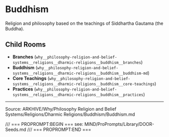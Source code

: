 # Buddhism

Religion and philosophy based on the teachings of Siddhartha Gautama (the Buddha).

## Child Rooms
- **Branches** (`why__philosophy-religion-and-belief-systems__religions__dharmic-religions__buddhism__branches`)
- **Buddhism** (`why__philosophy-religion-and-belief-systems__religions__dharmic-religions__buddhism__buddhism-md`)
- **Core Teachings** (`why__philosophy-religion-and-belief-systems__religions__dharmic-religions__buddhism__core-teachings`)
- **Practices** (`why__philosophy-religion-and-belief-systems__religions__dharmic-religions__buddhism__practices`)

---
Source: ARKHIVE/Why/Philosophy Religion and Belief Systems/Religions/Dharmic Religions/Buddhism/Buddhism.md

/// === PROPROMPT:BEGIN ===
see: MIND/ProPrompts/Library/DOOR-Seeds.md
/// === PROPROMPT:END ===

